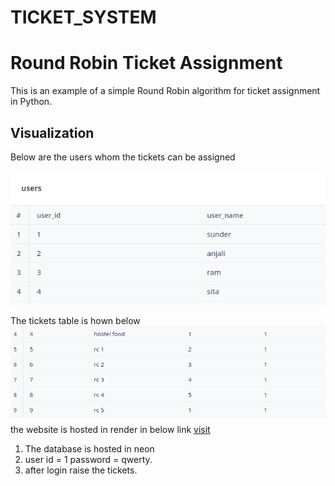 # TICKET_SYSTEM
# Round Robin Ticket Assignment

This is an example of a simple Round Robin algorithm for ticket assignment in Python.

## Visualization

Below are the users whom the tickets can be assigned

![Round Robin](pic_1.png)

The tickets table is hown below
![Round Robin](pic_2.png)
the website is hosted in render in below link
[visit](https://test-app-f9xn.onrender.com/)
1. The database is hosted in neon
2. user id = 1 password = qwerty.
3. after login raise the tickets.
